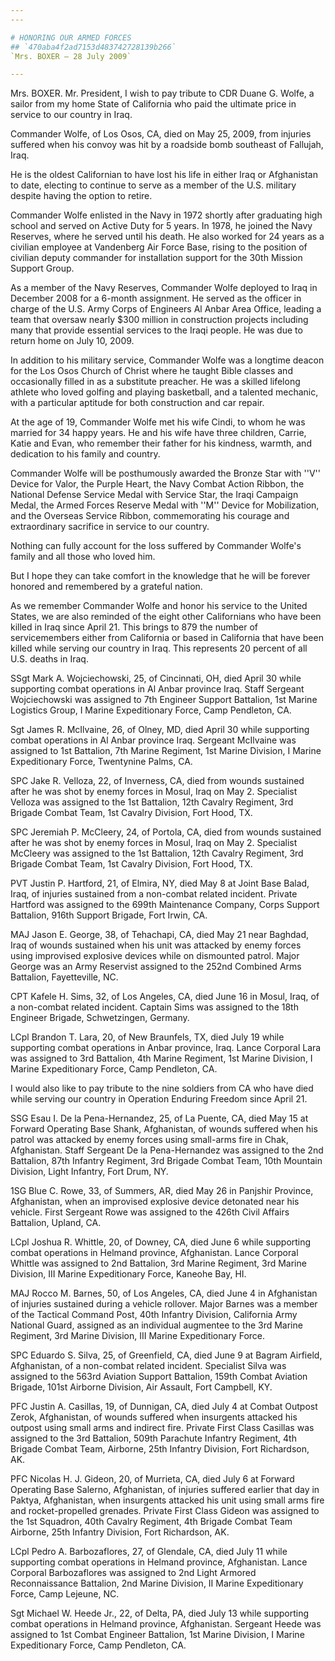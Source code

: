 ```yaml
---
---

# HONORING OUR ARMED FORCES
## `470aba4f2ad7153d483742728139b266`
`Mrs. BOXER — 28 July 2009`

---
```



Mrs. BOXER. Mr. President, I wish to pay tribute to CDR Duane G. 
Wolfe, a sailor from my home State of California who paid the ultimate 
price in service to our country in Iraq.

Commander Wolfe, of Los Osos, CA, died on May 25, 2009, from injuries 
suffered when his convoy was hit by a roadside bomb southeast of 
Fallujah, Iraq.

He is the oldest Californian to have lost his life in either Iraq or 
Afghanistan to date, electing to continue to serve as a member of the 
U.S. military despite having the option to retire.

Commander Wolfe enlisted in the Navy in 1972 shortly after graduating 
high school and served on Active Duty for 5 years. In 1978, he joined 
the Navy Reserves, where he served until his death. He also worked for 
24 years as a civilian employee at Vandenberg Air Force Base, rising to 
the position of civilian deputy commander for installation support for 
the 30th Mission Support Group.

As a member of the Navy Reserves, Commander Wolfe deployed to Iraq in 
December 2008 for a 6-month assignment. He served as the officer in 
charge of the U.S. Army Corps of Engineers Al Anbar Area Office, 
leading a team that oversaw nearly $300 million in construction 
projects including many that provide essential services to the Iraqi 
people. He was due to return home on July 10, 2009.

In addition to his military service, Commander Wolfe was a longtime 
deacon for the Los Osos Church of Christ where he taught Bible classes 
and occasionally filled in as a substitute preacher. He was a skilled 
lifelong athlete who loved golfing and playing basketball, and a 
talented mechanic, with a particular aptitude for both construction and 
car repair.

At the age of 19, Commander Wolfe met his wife Cindi, to whom he was 
married for 34 happy years. He and his wife have three children, 
Carrie, Katie and Evan, who remember their father for his kindness, 
warmth, and dedication to his family and country.

Commander Wolfe will be posthumously awarded the Bronze Star with 
''V'' Device for Valor, the Purple Heart, the Navy Combat Action 
Ribbon, the National Defense Service Medal with Service Star, the Iraqi 
Campaign Medal, the Armed Forces Reserve Medal with ''M'' Device for 
Mobilization, and the Overseas Service Ribbon, commemorating his 
courage and extraordinary sacrifice in service to our country.

Nothing can fully account for the loss suffered by Commander Wolfe's 
family and all those who loved him.


But I hope they can take comfort in the knowledge that he will be 
forever honored and remembered by a grateful nation.

As we remember Commander Wolfe and honor his service to the United 
States, we are also reminded of the eight other Californians who have 
been killed in Iraq since April 21. This brings to 879 the number of 
servicemembers either from California or based in California that have 
been killed while serving our country in Iraq. This represents 20 
percent of all U.S. deaths in Iraq.

SSgt Mark A. Wojciechowski, 25, of Cincinnati, OH, died April 30 
while supporting combat operations in Al Anbar province Iraq. Staff 
Sergeant Wojciechowski was assigned to 7th Engineer Support Battalion, 
1st Marine Logistics Group, I Marine Expeditionary Force, Camp 
Pendleton, CA.

Sgt James R. McIlvaine, 26, of Olney, MD, died April 30 while 
supporting combat operations in Al Anbar province Iraq. Sergeant 
McIlvaine was assigned to 1st Battalion, 7th Marine Regiment, 1st 
Marine Division, I Marine Expeditionary Force, Twentynine Palms, CA.

SPC Jake R. Velloza, 22, of Inverness, CA, died from wounds sustained 
after he was shot by enemy forces in Mosul, Iraq on May 2. Specialist 
Velloza was assigned to the 1st Battalion, 12th Cavalry Regiment, 3rd 
Brigade Combat Team, 1st Cavalry Division, Fort Hood, TX.

SPC Jeremiah P. McCleery, 24, of Portola, CA, died from wounds 
sustained after he was shot by enemy forces in Mosul, Iraq on May 2. 
Specialist McCleery was assigned to the 1st Battalion, 12th Cavalry 
Regiment, 3rd Brigade Combat Team, 1st Cavalry Division, Fort Hood, TX.

PVT Justin P. Hartford, 21, of Elmira, NY, died May 8 at Joint Base 
Balad, Iraq, of injuries sustained from a non-combat related incident. 
Private Hartford was assigned to the 699th Maintenance Company, Corps 
Support Battalion, 916th Support Brigade, Fort Irwin, CA.

MAJ Jason E. George, 38, of Tehachapi, CA, died May 21 near Baghdad, 
Iraq of wounds sustained when his unit was attacked by enemy forces 
using improvised explosive devices while on dismounted patrol. Major 
George was an Army Reservist assigned to the 252nd Combined Arms 
Battalion, Fayetteville, NC.

CPT Kafele H. Sims, 32, of Los Angeles, CA, died June 16 in Mosul, 
Iraq, of a non-combat related incident. Captain Sims was assigned to 
the 18th Engineer Brigade, Schwetzingen, Germany.

LCpl Brandon T. Lara, 20, of New Braunfels, TX, died July 19 while 
supporting combat operations in Anbar province, Iraq. Lance Corporal 
Lara was assigned to 3rd Battalion, 4th Marine Regiment, 1st Marine 
Division, I Marine Expeditionary Force, Camp Pendleton, CA.

I would also like to pay tribute to the nine soldiers from CA who 
have died while serving our country in Operation Enduring Freedom since 
April 21.

SSG Esau I. De la Pena-Hernandez, 25, of La Puente, CA, died May 15 
at Forward Operating Base Shank, Afghanistan, of wounds suffered when 
his patrol was attacked by enemy forces using small-arms fire in Chak, 
Afghanistan. Staff Sergeant De la Pena-Hernandez was assigned to the 
2nd Battalion, 87th Infantry Regiment, 3rd Brigade Combat Team, 10th 
Mountain Division, Light Infantry, Fort Drum, NY.

1SG Blue C. Rowe, 33, of Summers, AR, died May 26 in Panjshir 
Province, Afghanistan, when an improvised explosive device detonated 
near his vehicle. First Sergeant Rowe was assigned to the 426th Civil 
Affairs Battalion, Upland, CA.

LCpl Joshua R. Whittle, 20, of Downey, CA, died June 6 while 
supporting combat operations in Helmand province, Afghanistan. Lance 
Corporal Whittle was assigned to 2nd Battalion, 3rd Marine Regiment, 
3rd Marine Division, III Marine Expeditionary Force, Kaneohe Bay, HI.

MAJ Rocco M. Barnes, 50, of Los Angeles, CA, died June 4 in 
Afghanistan of injuries sustained during a vehicle rollover. Major 
Barnes was a member of the Tactical Command Post, 40th Infantry 
Division, California Army National Guard, assigned as an individual 
augmentee to the 3rd Marine Regiment, 3rd Marine Division, III Marine 
Expeditionary Force.

SPC Eduardo S. Silva, 25, of Greenfield, CA, died June 9 at Bagram 
Airfield, Afghanistan, of a non-combat related incident. Specialist 
Silva was assigned to the 563rd Aviation Support Battalion, 159th 
Combat Aviation Brigade, 101st Airborne Division, Air Assault, Fort 
Campbell, KY.

PFC Justin A. Casillas, 19, of Dunnigan, CA, died July 4 at Combat 
Outpost Zerok, Afghanistan, of wounds suffered when insurgents attacked 
his outpost using small arms and indirect fire. Private First Class 
Casillas was assigned to the 3rd Battalion, 509th Parachute Infantry 
Regiment, 4th Brigade Combat Team, Airborne, 25th Infantry Division, 
Fort Richardson, AK.

PFC Nicolas H. J. Gideon, 20, of Murrieta, CA, died July 6 at Forward 
Operating Base Salerno, Afghanistan, of injuries suffered earlier that 
day in Paktya, Afghanistan, when insurgents attacked his unit using 
small arms fire and rocket-propelled grenades. Private First Class 
Gideon was assigned to the 1st Squadron, 40th Cavalry Regiment, 4th 
Brigade Combat Team Airborne, 25th Infantry Division, Fort Richardson, 
AK.

LCpl Pedro A. Barbozaflores, 27, of Glendale, CA, died July 11 while 
supporting combat operations in Helmand province, Afghanistan. Lance 
Corporal Barbozaflores was assigned to 2nd Light Armored Reconnaissance 
Battalion, 2nd Marine Division, II Marine Expeditionary Force, Camp 
Lejeune, NC.

Sgt Michael W. Heede Jr., 22, of Delta, PA, died July 13 while 
supporting combat operations in Helmand province, Afghanistan. Sergeant 
Heede was assigned to 1st Combat Engineer Battalion, 1st Marine 
Division, I Marine Expeditionary Force, Camp Pendleton, CA.
